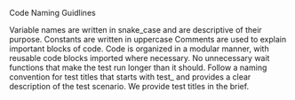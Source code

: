 Code Naming Guidlines

Variable names are written in snake_case and are descriptive of their purpose.
Constants are written in uppercase
Comments are used to explain important blocks of code.
Code is organized in a modular manner, with reusable code blocks imported where necessary.
No unnecessary wait functions that make the test run longer than it should.
Follow a naming convention for test titles that starts with test_ and provides a clear description of the test scenario. We provide test titles in the brief.
